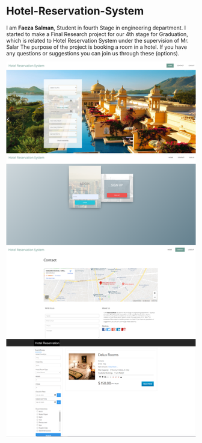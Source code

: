 # Hotel-Reservation-System
   I am <strong>Faeza Salman</strong>, Student in fourth Stage in engineering department. I started
                        to make a Final
                        Research project
                        for our 4th stage for Graduation, which is related to Hotel Reservation System under the
                        supervision
                        of Mr. Salar The purpose of the project is booking a room in a hotel.
                        If you have any questions or suggestions you can join us through these (options).

![Example of Hotel-Reservation-System](hotel/images/p2.PNG)
![Example of a](hotel/images/p2a.PNG)
![Example of contact](hotel/images/p2contact.PNG)
![Example of result](hotel/images/p2result.PNG)
